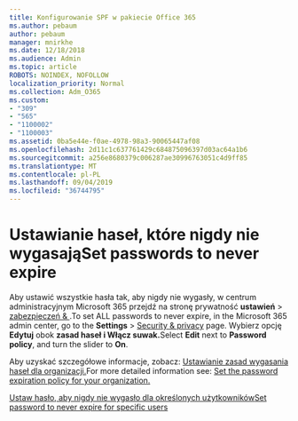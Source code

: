 ```yaml
---
title: Konfigurowanie SPF w pakiecie Office 365
ms.author: pebaum
author: pebaum
manager: mnirkhe
ms.date: 12/18/2018
ms.audience: Admin
ms.topic: article
ROBOTS: NOINDEX, NOFOLLOW
localization_priority: Normal
ms.collection: Adm_O365
ms.custom:
- "309"
- "565"
- "1100002"
- "1100003"
ms.assetid: 0ba5e44e-f0ae-4978-98a3-90065447af08
ms.openlocfilehash: 2d11c1c637761429c684875096397d03ac64a1b6
ms.sourcegitcommit: a256e8680379c006287ae30996763051c4d9ff85
ms.translationtype: MT
ms.contentlocale: pl-PL
ms.lasthandoff: 09/04/2019
ms.locfileid: "36744795"
---
```

# <a name="set-passwords-to-never-expire"></a><span data-ttu-id="b99a4-102">Ustawianie haseł, które nigdy nie wygasają</span><span class="sxs-lookup"><span data-stu-id="b99a4-102">Set passwords to never expire</span></span>

<span data-ttu-id="b99a4-103">Aby ustawić wszystkie hasła tak, aby nigdy nie wygasły, w centrum administracyjnym Microsoft 365 przejdź na stronę prywatność **ustawień** > [zabezpieczeń &amp; ](https://portal.office.com/adminportal/home#/settings/security) .</span><span class="sxs-lookup"><span data-stu-id="b99a4-103">To set ALL passwords to never expire, in the Microsoft 365 admin center, go to the **Settings** > [Security &amp; privacy](https://portal.office.com/adminportal/home#/settings/security) page.</span></span> <span data-ttu-id="b99a4-104">Wybierz opcję **Edytuj** obok **zasad haseł** **i Włącz suwak.**</span><span class="sxs-lookup"><span data-stu-id="b99a4-104">Select **Edit** next to **Password policy**, and turn the slider to **On**.</span></span>
  
<span data-ttu-id="b99a4-105">Aby uzyskać szczegółowe informacje, zobacz: [Ustawianie zasad wygasania haseł dla organizacji.](https://docs.microsoft.com/office365/admin/manage/set-password-expiration-policy)</span><span class="sxs-lookup"><span data-stu-id="b99a4-105">For more detailed information see: [Set the password expiration policy for your organization.](https://docs.microsoft.com/office365/admin/manage/set-password-expiration-policy)</span></span>
  
[<span data-ttu-id="b99a4-106">Ustaw hasło, aby nigdy nie wygasło dla określonych użytkowników</span><span class="sxs-lookup"><span data-stu-id="b99a4-106">Set password to never expire for specific users</span></span>](https://docs.microsoft.com/office365/admin/add-users/set-password-to-never-expire)
  